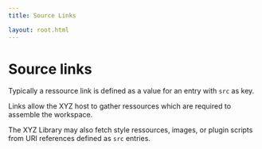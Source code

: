 ```yaml
---
title: Source Links

layout: root.html
---
```


# Source links

Typically a ressource link is defined as a value for an entry with `src` as key.

Links allow the XYZ host to gather ressources which are required to assemble the workspace.

The XYZ Library may also fetch style ressources, images, or plugin scripts from URI references defined as `src` entries.